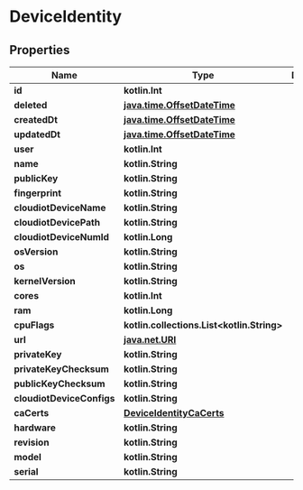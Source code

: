 
# DeviceIdentity

## Properties
Name | Type | Description | Notes
------------ | ------------- | ------------- | -------------
**id** | **kotlin.Int** |  |  [readonly]
**deleted** | [**java.time.OffsetDateTime**](java.time.OffsetDateTime.md) |  |  [readonly]
**createdDt** | [**java.time.OffsetDateTime**](java.time.OffsetDateTime.md) |  |  [readonly]
**updatedDt** | [**java.time.OffsetDateTime**](java.time.OffsetDateTime.md) |  |  [readonly]
**user** | **kotlin.Int** |  |  [readonly]
**name** | **kotlin.String** |  | 
**publicKey** | **kotlin.String** |  |  [readonly]
**fingerprint** | **kotlin.String** |  |  [readonly]
**cloudiotDeviceName** | **kotlin.String** |  |  [readonly]
**cloudiotDevicePath** | **kotlin.String** |  |  [readonly]
**cloudiotDeviceNumId** | **kotlin.Long** |  |  [readonly]
**osVersion** | **kotlin.String** |  | 
**os** | **kotlin.String** |  | 
**kernelVersion** | **kotlin.String** |  | 
**cores** | **kotlin.Int** |  | 
**ram** | **kotlin.Long** |  | 
**cpuFlags** | **kotlin.collections.List&lt;kotlin.String&gt;** |  | 
**url** | [**java.net.URI**](java.net.URI.md) |  |  [readonly]
**privateKey** | **kotlin.String** |  |  [readonly]
**privateKeyChecksum** | **kotlin.String** |  |  [readonly]
**publicKeyChecksum** | **kotlin.String** |  |  [readonly]
**cloudiotDeviceConfigs** | **kotlin.String** |  |  [readonly]
**caCerts** | [**DeviceIdentityCaCerts**](DeviceIdentityCaCerts.md) |  | 
**hardware** | **kotlin.String** |  |  [optional]
**revision** | **kotlin.String** |  |  [optional]
**model** | **kotlin.String** |  |  [optional]
**serial** | **kotlin.String** |  |  [optional]



